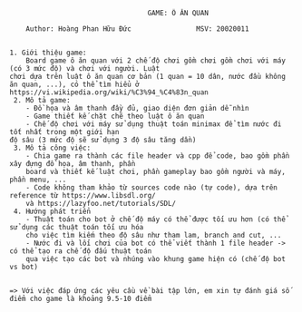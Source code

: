 

                             	      GAME: Ô ĂN QUAN
				   				  
		Author: Hoàng Phan Hữu Đức                MSV: 20020011  

	
	1. Giới thiệu game: 
		Board game ô ăn quan với 2 chế độ chơi gồm chơi gồm chơi với máy (có 3 mức độ) và chơi với người. Luật 
	chơi dựa trên luật ô ăn quan cơ bản (1 quan = 10 dân, nước đầu không ăn quan, ...), có thể tìm hiểu ở 
	https://vi.wikipedia.org/wiki/%C3%94_%C4%83n_quan
   	 2. Mô tả game:
		- Đồ họa và âm thanh đầy đủ, giao diện đơn giản dễ nhìn
		- Game thiết kế chặt chẽ theo luật ô ăn quan
		- Chế độ chơi với máy sử dụng thuật toán minimax để tìm nước đi tốt nhất trong một giới hạn 
	độ sâu (3 mức độ sẽ sử dụng 3 độ sâu tăng dần)
   	 3. Mô tả công việc:
		- Chia game ra thành các file header và cpp để code, bao gồm phần xây đựng đồ họa, âm thanh, phần
		board và thiết kế luật chơi, phần gameplay bao gồm người và máy, phần menu, ...
		- Code không tham khảo từ sources code nào (tự code), dựa trên reference từ https://www.libsdl.org/ 
		và https://lazyfoo.net/tutorials/SDL/ 
   	 4. Hướng phát triển
		- Thuật toán cho bot ở chế độ máy có thể được tối ưu hơn (có thể sử dụng các thuật toán tối ưu hóa
		cho việc tìm kiếm theo độ sâu như tham lam, branch and cut, ...
		- Nước đi và lối chơi của bot có thể viết thành 1 file header -> có thể tạo ra chế độ đấu thuật toán
		qua việc tạo các bot và nhúng vào khung game hiện có (chế độ bot vs bot)  

  
    => Với việc đáp ứng các yêu cầu về bài tập lớn, em xin tự đánh giá số điểm cho game là khoảng 9.5-10 điểm

